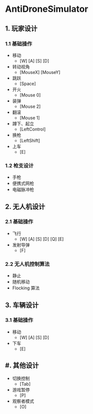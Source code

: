 # AntiDroneSimulator

## 1. 玩家设计

### 1.1 基础操作

* 移动
  *  [W]	[A]	[S]	[D]
* 转动视角
  * [MouseX]	[MouseY]
* 跳跃
  * [Space]
* 开火
  * [Mouse 0]
* 装弹
  * [Mouse 2]
* 翻滚
  * [Mouse 1]
* 蹲下、起立
  * [LeftControl]
* 换枪
  * [LeftShift]
* 上车
  * [E]

### 1.2 枪支设计

* 手枪
* 便携式网枪
* 电磁脉冲枪



## 2. 无人机设计

### 2.1 基础操作

* 飞行
  * [W]	[A]	[S]	[D]	[Q]	[E] 
* 发射导弹
  * [F]

### 2.2 无人机控制算法

* 静止
* 随机移动
* Flocking 算法



## 3. 车辆设计

### 3.1 基础操作

* 移动
  * [W]	[A]	[S]	[D]
* 下车
  * [E]



## #. 其他设计

* 切换控制
  * [Tab]
* 游戏暂停
  * [P]
* 观察者模式
  * [O]

